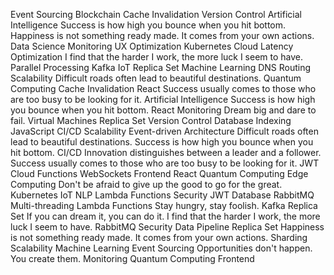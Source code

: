 Event Sourcing Blockchain Cache Invalidation Version Control Artificial Intelligence Success is how high you bounce when you hit bottom. Happiness is not something ready made. It comes from your own actions.
Data Science Monitoring UX Optimization Kubernetes Cloud Latency Optimization I find that the harder I work, the more luck I seem to have. Parallel Processing Kafka IoT Replica Set Machine Learning DNS Routing
Scalability Difficult roads often lead to beautiful destinations. Quantum Computing Cache Invalidation React
Success usually comes to those who are too busy to be looking for it. Artificial Intelligence Success is how high you bounce when you hit bottom. React Monitoring Dream big and dare to fail. Virtual Machines Replica Set Version Control Database Indexing JavaScript CI/CD Scalability Event-driven Architecture Difficult roads often lead to beautiful destinations.
Success is how high you bounce when you hit bottom. CI/CD Innovation distinguishes between a leader and a follower. Success usually comes to those who are too busy to be looking for it. JWT Cloud Functions WebSockets Frontend React Quantum Computing Edge Computing Don't be afraid to give up the good to go for the great.
Kubernetes IoT NLP Lambda Functions Security JWT Database RabbitMQ
Multi-threading Lambda Functions Stay hungry, stay foolish. Kafka Replica Set If you can dream it, you can do it. I find that the harder I work, the more luck I seem to have.
RabbitMQ Security Data Pipeline Replica Set Happiness is not something ready made. It comes from your own actions. Sharding Scalability Machine Learning Event Sourcing Opportunities don't happen. You create them. Monitoring Quantum Computing Frontend
